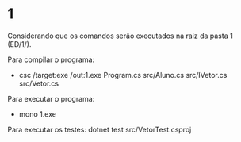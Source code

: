 # 1

Considerando que os comandos serão executados na raiz da pasta 1 (ED/1/).

Para compilar o programa:
* csc /target:exe /out:1.exe Program.cs src/Aluno.cs src/IVetor.cs src/Vetor.cs

Para executar o programa:
* mono 1.exe

Para executar os testes:
    dotnet test src/VetorTest.csproj
